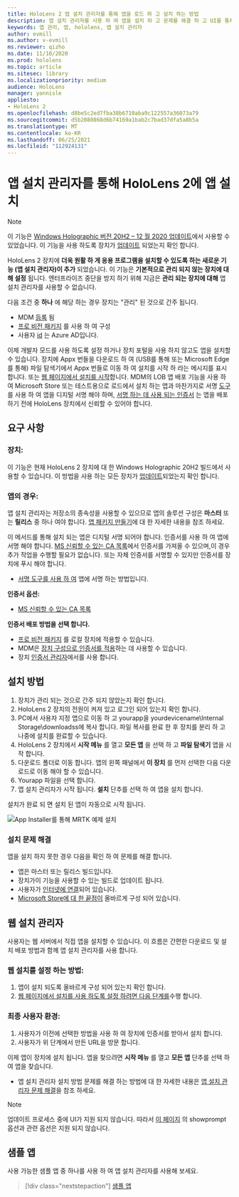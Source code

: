 ```yaml
---
title: HoloLens 2 앱 설치 관리자를 통해 앱을 로드 하 고 설치 하는 방법
description: 앱 설치 관리자를 사용 하 여 앱을 설치 하 고 문제를 해결 하 고 UI를 통해 앱을 로드 하 고 설치 하는 방법을 알아봅니다
keywords: 앱 관리, 앱, hololens, 앱 설치 관리자
author: evmill
ms.author: v-evmill
ms.reviewer: qizho
ms.date: 11/10/2020
ms.prod: hololens
ms.topic: article
ms.sitesec: library
ms.localizationpriority: medium
audience: HoloLens
manager: yannisle
appliesto:
- HoloLens 2
ms.openlocfilehash: d8be5c2ed7fba38b6710aba9c122557a36073a79
ms.sourcegitcommit: d5b2080868d6b74169a1bab2c7bad37dfa5a8b5a
ms.translationtype: MT
ms.contentlocale: ko-KR
ms.lasthandoff: 06/25/2021
ms.locfileid: "112924131"
---
```

# <a name="install-apps-on-hololens-2-via-app-installer"></a>앱 설치 관리자를 통해 HoloLens 2에 앱 설치

> [!NOTE]
> 이 기능은 [Windows Holographic 버전 20H2 – 12 월 2020 업데이트](hololens-release-notes.md)에서 사용할 수 있었습니다. 이 기능을 사용 하도록 장치가 [업데이트](hololens-update-hololens.md) 되었는지 확인 합니다.

HoloLens 2 장치에 **더욱 원활 하 게 응용 프로그램을 설치할 수 있도록 하는 새로운 기능 (앱 설치 관리자)이 추가** 되었습니다. 이 기능은 **기본적으로 관리 되지 않는 장치에 대해 설정** 됩니다. 엔터프라이즈 중단을 방지 하기 위해 지금은 **관리 되는 장치에 대해** 앱 설치 관리자를 사용할 수 없습니다.  

다음 조건 중 **하나** 에 해당 하는 경우 장치는 "관리" 된 것으로 간주 됩니다.

- MDM [등록](hololens-enroll-mdm.md) 됨
- [프로 비전 패키지](hololens-provisioning.md) 를 사용 하 여 구성
- 사용자 [id](hololens-identity.md) 는 Azure AD입니다.

이제 개발자 모드를 사용 하도록 설정 하거나 장치 포털을 사용 하지 않고도 앱을 설치할 수 있습니다.  장치에 Appx 번들을 다운로드 하 여 (USB를 통해 또는 Microsoft Edge를 통해) 파일 탐색기에서 Appx 번들로 이동 하 여 설치를 시작 하 라는 메시지를 표시 합니다.  또는 [웹 페이지에서 설치를 시작](https://docs.microsoft.com/windows/msix/app-installer/installing-windows10-apps-web)합니다.  MDM의 LOB 앱 배포 기능을 사용 하 여 Microsoft Store 또는 테스트용으로 로드에서 설치 하는 앱과 마찬가지로 서명 [도구](https://docs.microsoft.com/windows/win32/appxpkg/how-to-sign-a-package-using-signtool) 를 사용 하 여 앱을 디지털 서명 해야 하며, [서명 하는 데 사용 되는 인증서](https://docs.microsoft.com/windows/win32/appxpkg/how-to-sign-a-package-using-signtool#security-considerations) 는 앱을 배포 하기 전에 HoloLens 장치에서 신뢰할 수 있어야 합니다.

## <a name="requirements"></a>요구 사항

### <a name="for-your-devices"></a>장치:

이 기능은 현재 HoloLens 2 장치에 대 한 Windows Holographic 20H2 빌드에서 사용할 수 있습니다. 이 방법을 사용 하는 모든 장치가 [업데이트](hololens-update-hololens.md)되었는지 확인 합니다.

### <a name="for-your-apps"></a>앱의 경우:

앱 설치 관리자는 저장소의 종속성을 사용할 수 있으므로 앱의 솔루션 구성은 **마스터** 또는 **릴리스** 중 하나 여야 합니다. [앱 패키지 만들기](https://docs.microsoft.com/windows/msix/app-installer/create-appinstallerfile-vs)에 대 한 자세한 내용을 참조 하세요.

이 메서드를 통해 설치 되는 앱은 디지털 서명 되어야 합니다. 인증서를 사용 하 여 앱에 서명 해야 합니다. [MS 신뢰할 수 있는 CA 목록](https://ccadb-public.secure.force.com/microsoft/IncludedCACertificateReportForMSFT)에서 인증서를 가져올 수 있으며,이 경우 추가 작업을 수행할 필요가 없습니다. 또는 자체 인증서를 서명할 수 있지만 인증서를 장치에 푸시 해야 합니다.

- [서명 도구를 사용 하 여](https://docs.microsoft.com/windows/win32/appxpkg/how-to-sign-a-package-using-signtool) 앱에 서명 하는 방법입니다.

**인증서 옵션:**

- [MS 신뢰할 수 있는 CA 목록](https://ccadb-public.secure.force.com/microsoft/IncludedCACertificateReportForMSFT)

**인증서 배포 방법을 선택 합니다.**

- [프로 비전 패키지](hololens-provisioning.md) 를 로컬 장치에 적용할 수 있습니다.
- MDM은 [장치 구성으로 인증서를 적용](https://docs.microsoft.com/mem/intune/protect/certificates-configure)하는 데 사용할 수 있습니다.
- 장치 [인증서 관리자](certificate-manager.md)에서를 사용 합니다.

## <a name="installation-method"></a>설치 방법

1. 장치가 관리 되는 것으로 간주 되지 않았는지 확인 합니다.
1. HoloLens 2 장치의 전원이 켜져 있고 로그인 되어 있는지 확인 합니다.
1. PC에서 사용자 지정 앱으로 이동 하 고 yourapp을 yourdevicename\Internal Storage\downloadss에 복사 합니다.
    파일 복사를 완료 한 후 장치를 분리 하 고 나중에 설치를 완료할 수 있습니다.
1. HoloLens 2 장치에서 **시작 메뉴** 를 열고 **모든 앱** 을 선택 하 고 **파일 탐색기** 앱을 시작 합니다.
1. 다운로드 폴더로 이동 합니다. 앱의 왼쪽 패널에서 **이 장치** 를 먼저 선택한 다음 다운로드로 이동 해야 할 수 있습니다.
1. Yourapp 파일을 선택 합니다.
1. 앱 설치 관리자가 시작 됩니다. **설치** 단추를 선택 하 여 앱을 설치 합니다.

설치가 완료 되 면 설치 된 앱이 자동으로 시작 됩니다.

![App Installer를 통해 MRTK 예제 설치](images/hololens-app-installer-picture.jpg)

### <a name="troubleshooting-installs"></a>설치 문제 해결

앱을 설치 하지 못한 경우 다음을 확인 하 여 문제를 해결 합니다.

- 앱은 마스터 또는 릴리스 빌드입니다.
- 장치가이 기능을 사용할 수 있는 빌드로 업데이트 됩니다.
- 사용자가 [인터넷에 연결](hololens-network.md)되어 있습니다.
- [Microsoft Store에 대 한 끝점이](hololens-offline.md) 올바르게 구성 되어 있습니다.  

## <a name="web-installer"></a>웹 설치 관리자

사용자는 웹 서버에서 직접 앱을 설치할 수 있습니다. 이 흐름은 간편한 다운로드 및 설치 배포 방법과 함께 앱 설치 관리자를 사용 합니다.

### <a name="how-to-set-up-web-install"></a>웹 설치를 설정 하는 방법:

1. 앱이 설치 되도록 올바르게 구성 되어 있는지 확인 합니다.
1. [웹 페이지에서 설치를 사용 하도록 설정 하려면 다음 단계를](https://docs.microsoft.com/windows/msix/app-installer/installing-windows10-apps-web#how-to-enable-this-on-a-webpage)수행 합니다.

### <a name="end-user-experience"></a>최종 사용자 환경:

1. 사용자가 이전에 선택한 방법을 사용 하 여 장치에 인증서를 받아서 설치 합니다.
1. 사용자가 위 단계에서 만든 URL을 방문 합니다.

이제 앱이 장치에 설치 됩니다. 앱을 찾으려면 **시작 메뉴** 를 열고 **모든 앱** 단추를 선택 하 여 앱을 찾습니다.

- 앱 설치 관리자 설치 방법 문제를 해결 하는 방법에 대 한 자세한 내용은 [앱 설치 관리자 문제 해결](https://docs.microsoft.com/windows/msix/app-installer/troubleshoot-appinstaller-issues)을 참조 하세요.

> [!NOTE]
> 업데이트 프로세스 중에 UI가 지원 되지 않습니다. 따라서 [이 페이지](https://docs.microsoft.com/windows/msix/app-installer/update-settings) 의 showprompt 옵션과 관련 옵션은 지원 되지 않습니다.

## <a name="sample-apps"></a>샘플 앱

사용 가능한 샘플 앱 중 하나를 사용 하 여 앱 설치 관리자를 사용해 보세요. 
> [!div class="nextstepaction"]
> [샘플 앱](https://docs.microsoft.com/windows/mixed-reality/develop/features-and-samples?tabs=unity#sample-apps)
